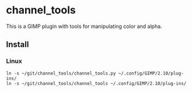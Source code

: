 # channel_tools
This is a GIMP plugin with tools for manipulating color and alpha.

## Install
### Linux
```
ln -s ~/git/channel_tools/channel_tools.py ~/.config/GIMP/2.10/plug-ins/
ln -s ~/git/channel_tools/channel_tools ~/.config/GIMP/2.10/plug-ins/
```
